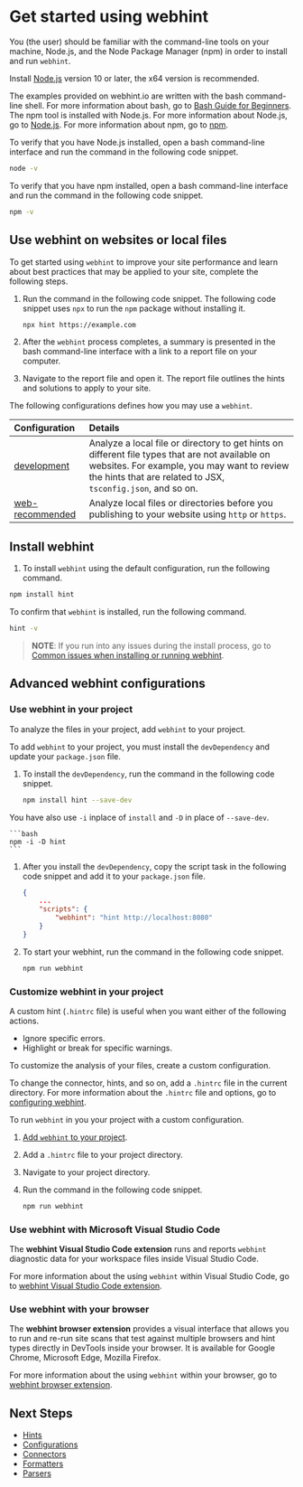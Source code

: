 # Get started using webhint

You \(the user\) should be familiar with the command-line tools on your machine,
Node.js, and the Node Package Manager \(npm\) in order to install and run
`webhint`.

Install [Node.js][NodejsDownloadCurrent] version 10 or later, the x64 version is
recommended.

The examples provided on webhint.io are written with the bash command-line
shell.  For more information about bash, go to [Bash Guide for
Beginners][TldpLdpBashBeginnersGuide].  The npm tool is installed with Node.js.
For more information about Node.js, go to [Node.js][NodejsAbout].  For more
information about npm, go to [npm][NpmjsAbout].

To verify that you have Node.js installed, open a bash command-line interface
and run the command in the following code snippet.

```bash
node -v
```

To verify that you have npm installed, open a bash command-line interface and
run the command in the following code snippet.

```bash
npm -v
```

## Use webhint on websites or local files

To get started using `webhint` to improve your site performance and learn about
best practices that may be applied to your site, complete the following steps.

1.  Run the command in the following code snippet.  The following code snippet
   uses `npx` to run the `npm` package without installing it.

    ```bash
    npx hint https://example.com
    ```

1.  After the `webhint` process completes, a summary is presented in the bash
   command-line interface with a link to a report file on your computer.
1.  Navigate to the report file and open it.  The report file outlines the
    hints and solutions to apply to your site.

The following configurations defines how you may use a `webhint`.

| Configuration | Details |
|:--- |:--- |
| [development][UserGuideConfigurationsDevelopment] | Analyze a local file or directory to get hints on different file types that are not available on websites.  For example, you may want to review the hints that are related to JSX, `tsconfig.json`, and so on. |
| [web-recommended][UserGuideConfigurationsWebRecommended] | Analyze local files or directories before you publishing to your website using `http` or `https`. |

## Install webhint

1.  To install `webhint` using the default configuration, run the following
   command.

```bash
npm install hint
```

To confirm that `webhint` is installed, run the following command.

```bash
hint -v
```

> **NOTE**:  If you run into any issues during the install process, go to
>            [Common issues when installing or running webhint][UserGuideTroubleshootSummary].

## Advanced webhint configurations

### Use webhint in your project

To analyze the files in your project, add `webhint` to your project.

To add `webhint` to your project, you must install the `devDependency` and
update your `package.json` file.

1.  To install the `devDependency`, run the command in the following code
    snippet.

    ```bash
    npm install hint --save-dev
    ```

   You have also use `-i` inplace of `install` and `-D` in place of
   `--save-dev`.

    ```bash
    npm -i -D hint
    ```

1.  After you install the `devDependency`, copy the script task in the
    following code snippet and add it to your `package.json` file.

    ```json
    {
        ...
        "scripts": {
            "webhint": "hint http://localhost:8080"
        }
    }
    ```

1.  To start your webhint, run the command in the following code snippet.

    ```bash
    npm run webhint
    ```

### Customize webhint in your project

A custom hint \(`.hintrc` file\)  is useful when you want either of the
following actions.

*   Ignore specific errors.
*   Highlight or break for specific warnings.

To customize the analysis of your files, create a custom configuration.

To change the connector, hints, and so on, add a `.hintrc` file in the current
directory.  For more information about the `.hintrc` file and options, go to
[configuring webhint][UserGuideConfiguringWebhintSummary].

To run `webhint` in you your project with a custom configuration.

1.  [Add `webhint` to your project](#use-webhint-in-your-project).
1.  Add a `.hintrc` file to your project directory.
1.  Navigate to your project directory.
1.  Run the command in the following code snippet.

    ```bash
    npm run webhint
    ```

### Use webhint with Microsoft Visual Studio Code

The **webhint Visual Studio Code extension** runs and reports `webhint`
diagnostic data for your workspace files inside Visual Studio Code.

For more information about the using `webhint` within Visual Studio Code, go to
[webhint Visual Studio Code extension][UserGuideExtensionsVscodeWebhint].

### Use webhint with your browser

The **webhint browser extension** provides a visual interface that allows you to
run and re-run site scans that test against multiple browsers and hint types
directly in DevTools inside your browser.  It is available for Google Chrome,
Microsoft Edge, Mozilla Firefox.

For more information about the using `webhint` within your browser, go to
[webhint browser extension][UserGuideExtensionsBrowser].

## Next Steps

*   [Hints][UserGuideConceptsHints]
*   [Configurations][UserGuideConceptsConfigurations]
*   [Connectors][UserGuideConceptsConnectors]
*   [Formatters][UserGuideConceptsFormatters]
*   [Parsers][UserGuideConceptsParsers]

<!-- links -->

[UserGuideConceptsConfigurations]: ./concepts/configurations.md "Configurations | webhint"
[UserGuideConceptsConnectors]: ./concepts/connectors.md "Connectors | webhint"
[UserGuideConceptsFormatters]: ./concepts/formatters.md "Formatters | webhint"
[UserGuideConceptsHints]: ./concepts/hints.md "Hints | webhint"
[UserGuideConceptsParsers]: ./concepts/parsers.md "Parsers | webhint"
[UserGuideConfiguringWebhintSummary]: ./configuring-webhint/summary.md  "Configuring Webhint | webhint"
[UserGuideExtensionsBrowser]: ../../../extension-browser/README.md "Webhint Browser Extension EditSignal Issue | webhint"
[UserGuideConfigurationsDevelopment]: ./configurations/configuration-development.md "Webhint Development Configuration | webhint"
[UserGuideConfigurationsWebRecommended]: ./configurations/configuration-web-recommended.md "Webhint Recommended Web Configuration | webhint"
[UserGuideExtensionsVscodeWebhint]: ../../../extension-vscode/README.md "Webhint VS Code Extension | webhint"
[UserGuideTroubleshootSummary]: ./troubleshoot/summary.md "Common issues when installing or running webhint | webhint"

[NodejsAbout]: https://nodejs.org/en/about "About Node.js(r) | Node.js"
[NodejsDownloadCurrent]: https://nodejs.org/en/download/current "Downloads | Node.js"

[NpmjsAbout]: https://www.npmjs.com/about "About npm | npm"

[TldpLdpBashBeginnersGuide]: https://tldp.org/LDP/Bash-Beginners-Guide/html/Bash-Beginners-Guide.html "Bash Guide for Beginners | The Linux Documentation Project"
